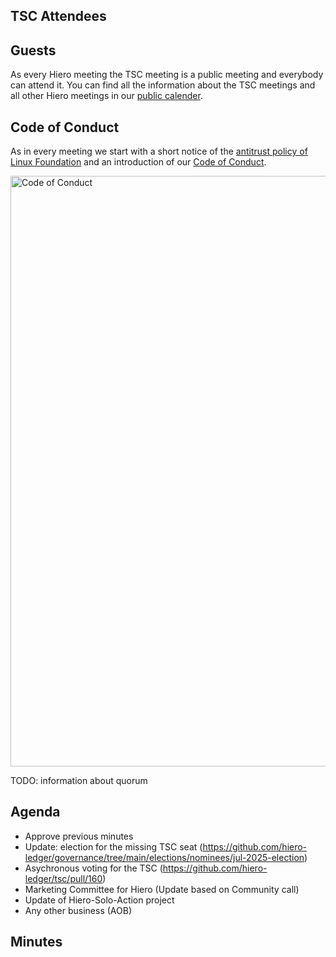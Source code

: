 ## TSC Attendees

## Guests

As every Hiero meeting the TSC meeting is a public meeting and everybody can attend it.
You can find all the information about the TSC meetings and all other Hiero meetings in our [public calender](https://zoom-lfx.platform.linuxfoundation.org/meetings/hiero?view=week).

## Code of Conduct

As in every meeting we start with a short notice of the [antitrust policy of Linux Foundation](https://www.linuxfoundation.org/legal/antitrust-policy)
and an introduction of our [Code of Conduct](https://www.lfdecentralizedtrust.org/code-of-conduct).

<img width="945" alt="Code of Conduct" src="https://github.com/user-attachments/assets/3a187bc9-65ae-461e-bb46-7ce0db8e32cf">

TODO: information about quorum

## Agenda

- Approve previous minutes
- Update: election for the missing TSC seat (https://github.com/hiero-ledger/governance/tree/main/elections/nominees/jul-2025-election)
- Asychronous voting for the TSC (https://github.com/hiero-ledger/tsc/pull/160)
- Marketing Committee for Hiero (Update based on Community call)
- Update of Hiero-Solo-Action project
- Any other business (AOB)

## Minutes
